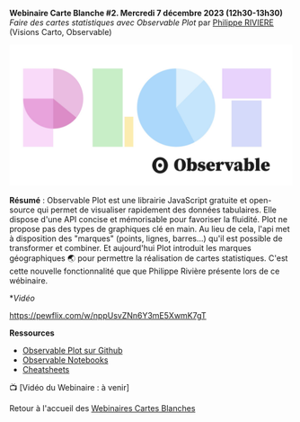 **Webinaire Carte Blanche #2. Mercredi 7 décembre 2023 (12h30-13h30)**
_Faire des cartes statistiques avec Observable Plot_ par [Philippe RIVIERE](https://observablehq.com/@fil) (Visions Carto, Observable) </br>

![image](obsplot.jpeg)

**Résumé** : Observable Plot est une librairie JavaScript gratuite et open-source qui permet de visualiser rapidement des données tabulaires. Elle dispose d'une API concise et mémorisable pour favoriser la fluidité. Plot ne propose pas des types de graphiques clé en main. Au lieu de cela, l'api met à disposition des "marques" (points, lignes, barres...) qu'il est possible de transformer et combiner. Et aujourd'hui Plot introduit les marques géographiques 🌏 pour permettre la réalisation de cartes statistiques. C'est cette nouvelle fonctionnalité que que Philippe Rivière présente lors de ce wébinaire.

**Vidéo* </br>

https://pewflix.com/w/nppUsvZNn6Y3mE5XwmK7gT

**Ressources** </br>
- [Observable Plot sur Github](https://github.com/observablehq/plot)</br>
- [Observable Notebooks](https://observablehq.com/collection/@observablehq/plot)</br>
- [Cheatsheets](https://observablehq.com/collection/@observablehq/plot-cheatsheets)</br>

📺 [Vidéo du Webinaire : à venir] </br>



Retour à l'accueil des [Webinaires Cartes Blanches](https://github.com/magisAR9/webinaires)
